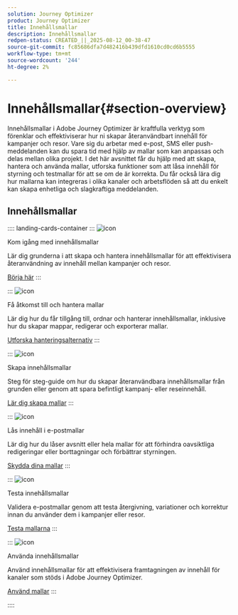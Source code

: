 ```yaml
---
solution: Journey Optimizer
product: Journey Optimizer
title: Innehållsmallar
description: Innehållsmallar
redpen-status: CREATED_||_2025-08-12_00-38-47
source-git-commit: fc85686dfa7d482416b439dfd1610cd0cd6b5555
workflow-type: tm+mt
source-wordcount: '244'
ht-degree: 2%

---
```



# Innehållsmallar{#section-overview}

Innehållsmallar i Adobe Journey Optimizer är kraftfulla verktyg som förenklar och effektiviserar hur ni skapar återanvändbart innehåll för kampanjer och resor. Vare sig du arbetar med e-post, SMS eller push-meddelanden kan du spara tid med hjälp av mallar som kan anpassas och delas mellan olika projekt. I det här avsnittet får du hjälp med att skapa, hantera och använda mallar, utforska funktioner som att låsa innehåll för styrning och testmallar för att se om de är korrekta. Du får också lära dig hur mallarna kan integreras i olika kanaler och arbetsflöden så att du enkelt kan skapa enhetliga och slagkraftiga meddelanden.

## Innehållsmallar

:::: landing-cards-container
:::
![icon](https://cdn.experienceleague.adobe.com/icons/circle-play.svg)

Kom igång med innehållsmallar

Lär dig grunderna i att skapa och hantera innehållsmallar för att effektivisera återanvändning av innehåll mellan kampanjer och resor.

[Börja här](../using/content-management/content-templates.md)
:::

:::
![icon](https://cdn.experienceleague.adobe.com/icons/list-check.svg)

Få åtkomst till och hantera mallar

Lär dig hur du får tillgång till, ordnar och hanterar innehållsmallar, inklusive hur du skapar mappar, redigerar och exporterar mallar.

[Utforska hanteringsalternativ](../using/content-management/access-content-templates.md)
:::

:::
![icon](https://cdn.experienceleague.adobe.com/icons/puzzle-piece.svg)

Skapa innehållsmallar

Steg för steg-guide om hur du skapar återanvändbara innehållsmallar från grunden eller genom att spara befintligt kampanj- eller reseinnehåll.

[Lär dig skapa mallar](../using/content-management/create-content-templates.md)
:::

:::
![icon](https://cdn.experienceleague.adobe.com/icons/shield-halved.svg)

Lås innehåll i e-postmallar

Lär dig hur du låser avsnitt eller hela mallar för att förhindra oavsiktliga redigeringar eller borttagningar och förbättrar styrningen.

[Skydda dina mallar](../using/content-management/content-locking.md)
:::

:::
![icon](https://cdn.experienceleague.adobe.com/icons/gear.svg)

Testa innehållsmallar

Validera e-postmallar genom att testa återgivning, variationer och korrektur innan du använder dem i kampanjer eller resor.

[Testa mallarna](../using/content-management/test-content-templates.md)
:::

:::
![icon](https://cdn.experienceleague.adobe.com/icons/bullseye.svg)

Använda innehållsmallar

Använd innehållsmallar för att effektivisera framtagningen av innehåll för kanaler som stöds i Adobe Journey Optimizer.

[Använd mallar](../using/content-management/use-content-templates.md)
:::

::::
